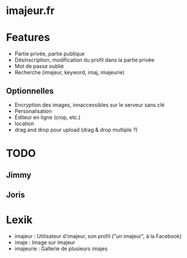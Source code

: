 imajeur.fr
==========
# Features
* Partie privée, partie publique
* Désinscription, modification du profil dans la partie privée
* Mot de passe oublié
* Recherche (imajeur, keyword, imaj, imajeurie)
## Optionnelles
* Encryption des images, innaccessibles sur le serveur sans clé
* Personalisation
* Éditeur en ligne (crop,  etc.)
* location
* drag and drop pour upload (drag & drop multiple ?)

# TODO
## Jimmy
## Joris

# Lexik
* imajeur : Utilisateur d'imajeur, son profil ("un imajeur", à la Facebook)
* imaje : Image sur imajeur
* imajeurie : Gallerie de plusieurs imajes